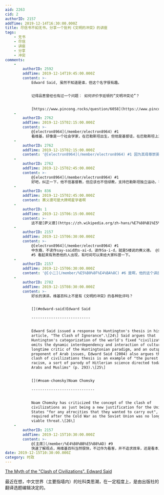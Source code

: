```yaml
---
aid: 2263
cid: 2
authorID: 2157
addTime: 2019-12-14T16:30:00.000Z
title: 尽信书不如无书，分享一个批判《文明的冲突》的讲座
tags:
    - 无书
    - 尽信
    - 讲座
    - 分享
    - 冲突
comments:
    -
        authorID: 2592
        addTime: 2019-12-14T19:45:00.000Z
        content: >-
            Edward Said, 虽然不知道是谁，但这个名字很有趣。


            记得品葱曾经也有过一个问题： 如何评价亨廷顿的“文明冲突论”？


            [https://www.pincong.rocks/question/6058](https://www.pincong.rocks/question/6058)
    -
        authorID: 2762
        addTime: 2019-12-15T02:15:00.000Z
        content: >-
            @[electron8964](/member/electron8964) #1
            看维基，好像是一个社会学家，在巴勒斯坦出生，但他是基督徒，在巴勒斯坦上过英国人开设的教会学校，父亲在二战期间参与了美国远征军，战后获得美国公民权，所以后来在美国生活长大。
    -
        authorID: 2762
        addTime: 2019-12-15T02:15:00.000Z
        content: '@[electron8964](/member/electron8964) #1 因为其母尊崇英王爱德华八世，所以取名爱德华'
    -
        authorID: 2762
        addTime: 2019-12-15T02:45:00.000Z
        content: >-
            @[electron8964](/member/electron8964) #1
            好吧，纠正一下，他不信基督教，但应该也不信绿教，支持巴勒斯坦独立运动，有人认为他一些行为透露出他崇拜希特勒，仇视犹太人。
    -
        authorID: 836
        addTime: 2019-12-15T02:45:00.000Z
        content: 赛义德可是大牌明星学者啊
    -
        authorID: 1
        addTime: 2019-12-15T06:15:00.000Z
        content: >-
            这不是[萨义德](https://zh.wikipedia.org/zh-hans/%E7%88%B1%E5%BE%B7%E5%8D%8E%C2%B7%E8%90%A8%E4%B9%89%E5%BE%B7)么
    -
        authorID: 2157
        addTime: 2019-12-15T06:30:00.000Z
        content: >-
            @[electron8964](/member/electron8964) #1
            中东裔，不读作say-said的s-ai-d，读作Sa-i-d，就是5楼说的赛义德。 @[magnus](/member/magnus)
            #5 看起来有熟悉他的人出现，有时间可以来给大家科普一下。
    -
        authorID: 2157
        addTime: 2019-12-15T06:30:00.000Z
        content: '@[小二](/member/%E5%B0%8F%E4%BA%8C) #6 是啊，他的这个讲座挺有魅力的，忍不住来传看一番。'
    -
        authorID: 2782
        addTime: 2019-12-15T08:30:00.000Z
        content: >-
            好长的演讲。维基百科上不是有《文明的冲突》的各种批评吗？


            [](#edward-said)Edward Said

            ---------------------------


            Edward Said issued a response to Huntington's thesis in his 2001
            article, "The Clash of Ignorance".\[24\] Said argues that
            Huntington's categorization of the world's fixed "civilizations"
            omits the dynamic interdependency and interaction of culture. A
            longtime critic of the Huntingtonian paradigm, and an outspoken
            proponent of Arab issues, Edward Said (2004) also argues that the
            clash of civilizations thesis is an example of "the purest invidious
            racism, a sort of parody of Hitlerian science directed today against
            Arabs and Muslims" (p. 293).\[25\]


            [](#noam-chomsky)Noam Chomsky

            -----------------------------


            Noam Chomsky has criticized the concept of the clash of
            civilizations as just being a new justification for the United
            States "for any atrocities that they wanted to carry out", which was
            required after the Cold War as the Soviet Union was no longer a
            viable threat.\[26\]
    -
        authorID: 2157
        addTime: 2019-12-15T10:30:00.000Z
        content: >-
            @[主席](/member/%E4%B8%BB%E5%B8%AD) #9
            快速了解观点，用维基百科当然很快，不过作为看客，并不追求效率，还是看本人演讲答疑，更有意思嘛。
date: 2019-12-15T10:30:00.000Z
category: 时政
---
```


[The Myth of the "Clash of Civilizations". Edward Said](https://www.youtube.com/watch?v=aPS-pONiEG8)

最近在想，中文世界（主要指墙内）的社科类思潮，在一定程度上，是由出版社的翻译选题编辑决定的。
